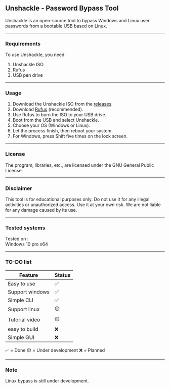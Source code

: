 ## Unshackle - Password Bypass Tool

Unshackle is an open-source tool to bypass Windows and Linux user passwords from a bootable USB based on Linux.

---

### Requirements

To use Unshackle, you need:

1. Unshackle ISO
2. Rufus
3. USB pen drive

---

### Usage

1. Download the Unshackle ISO from the [releases](https://github.com/Fadi002/unshackle/releases/).
2. Download [Rufus](https://rufus.ie/en/) (recommended).
3. Use Rufus to burn the ISO to your USB drive.
4. Boot from the USB and select Unshackle.
5. Choose your OS (Windows or Linux).
6. Let the process finish, then reboot your system.
7. For Windows, press Shift five times on the lock screen.


---

### License

The program, libraries, etc., are licensed under the GNU General Public License.

---

### Disclaimer

This tool is for educational purposes only. Do not use it for any illegal activities or unauthorized access. Use it at your own risk. We are not liable for any damage caused by its use.

---

### Tested systems

Tested on :
<br>
Windows 10 pro x64

---

### TO-DO list

| Feature         | Status |
|-----------------|------------|
| Easy to use | ✅
| Support windows | ✅
| Simple CLI | ✅
| Support linux  | 🟡
| Tutorial video  | 🟡
| easy to build  | ❌
| Simple GUI  | ❌

✅ = Done
🟡 = Under development
❌ = Planned  

---

### Note
Linux bypass is still under development.


